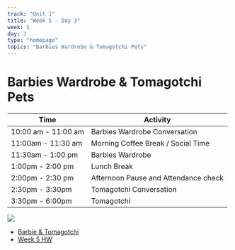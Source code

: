 ```yaml
---
track: "Unit 1"
title: "Week 5 - Day 3"
week: 5
day: 3
type: "homepage"
topics: "Barbies Wardrobe & Tomagotchi Pets"
---
```


# Barbies Wardrobe & Tomagotchi Pets
| Time  | Activity |
| ----- | ------ |
| 10:00 am - 11:00 am | Barbies Wardrobe Conversation |
| 11:00am - 11:30 am | Morning Coffee Break / Social Time |
| 11:30am - 1:00 pm | Barbies Wardrobe |
| 1:00pm - 2:00 pm | Lunch Break |
| 2:00pm - 2:30 pm | Afternoon Pause and Attendance check |
| 2:30pm - 3:30pm | Tomagotchi Conversation |
| 3:30pm - 6:00pm | Tomagotchi |

![](https://bigpoppacode.io/img/htmlcssjs.gif)

- [Barbie & Tomagotchi](/unit1/week-5/day-3/slides)
- [Week 5 HW](/unit1/week-5/day-3/hw)